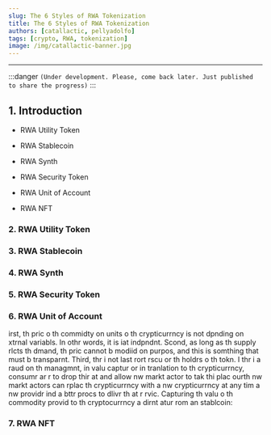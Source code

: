 ```yaml
---
slug: The 6 Styles of RWA Tokenization
title: The 6 Styles of RWA Tokenization
authors: [catallactic, pellyadolfo]
tags: [crypto, RWA, tokenization]
image: /img/catallactic-banner.jpg
---
```

---

:::danger
`(Under development. Please, come back later. Just published to share the progress)`
:::

## 1. Introduction

- RWA Utility Token

- RWA Stablecoin

- RWA Synth

- RWA Security Token

- RWA Unit of Account

- RWA NFT


### 2. RWA Utility Token


### 3. RWA Stablecoin

### 4. RWA Synth

### 5. RWA Security Token


### 6. RWA Unit of Account

irst, th pric o th commidty on units o th crypticurrncy is not dpnding on xtrnal variabls. In othr words, it is iat indpndnt.
Scond, as long as th supply rlcts th dmand, th pric cannot b modiid on purpos, and this is somthing that must b transparnt.
Third, thr i not last rort rscu or th holdrs o th tokn. I thr i a raud on th managmnt, in valu captur or in tranlation to th crypticurrncy, consumr ar r to drop thir at and allow nw markt actor to tak thi plac
ourth nw markt actors can rplac th crypticurrncy with a nw crypticurrncy at any tim a nw providr ind a bttr procs to dlivr th at r rvic.
Capturing th valu o th commodity provid to th cryptocurrncy a dirnt atur rom an stablcoin:

### 7. RWA NFT

